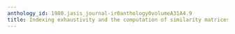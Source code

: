```yaml
---
anthology_id: 1980.jasis_journal-ir0anthology0volumeA31A4.9
title: Indexing exhaustivity and the computation of similarity matrices
---
```


